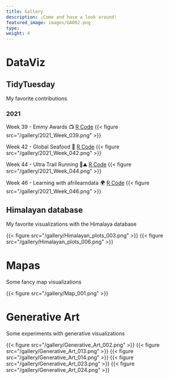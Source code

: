 ```yaml
---
title: Gallery
description: ¡Come and have a look around!
featured_image: images/GA002.png
type:
weight: 4
---
```


# DataViz 
## TidyTuesday
My favorite contributions

### 2021  
Week 39 - Emmy Awards 📺
[R Code](https://github.com/TamayoLeivaJ/TidyTuesday/blob/gh-pages/2021/2021_Week_039/2021_Week_039.R)
{{< figure src="/gallery/2021_Week_039.png" >}}

Week 42 - Global Seafood 🎣
[R Code](https://github.com/TamayoLeivaJ/TidyTuesday/blob/gh-pages/2021/2021_Week_042/2021_Week_042.R)
{{< figure src="/gallery/2021_Week_042.png" >}}


Week 44 - Ultra Trail Running 🗻⛰️
[R Code](https://github.com/TamayoLeivaJ/TidyTuesday/blob/gh-pages/2021/2021_Week_044/2021_Week_044.R)
{{< figure src="/gallery/2021_Week_044.png" >}}

Week 46 - Learning with afrilearndata 🌍
[R Code](https://github.com/TamayoLeivaJ/TidyTuesday/blob/gh-pages/2021/2021_Week_046/2021_Week_046.R)
{{< figure src="/gallery/2021_Week_046.png" >}}

## Himalayan database

My favorite visualizations with the Himalaya database

{{< figure src="/gallery/Himalayan_plots_003.png" >}}
{{< figure src="/gallery/Himalayan_plots_006.png" >}}

# Mapas

Some fancy map visualizations

{{< figure src="/gallery/Map_001.png" >}}

# Generative Art

Some experiments with generative visualizations

{{< figure src="/gallery/Generative_Art_002.png" >}}
{{< figure src="/gallery/Generative_Art_013.png" >}}
{{< figure src="/gallery/Generative_Art_014.png" >}}
{{< figure src="/gallery/Generative_Art_023.png" >}}
{{< figure src="/gallery/Generative_Art_024.png" >}}